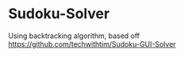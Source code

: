 # Sudoku-Solver
Using backtracking algorithm, based off https://github.com/techwithtim/Sudoku-GUI-Solver
